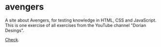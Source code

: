 # avengers
A site about Avengers, for testing knowledge in HTML, CSS and JavaScript.
This is one exercise of all exercises from the YouTube channel "Dorian Desings".

[Check](https://lisandroveron.github.io/avengers).